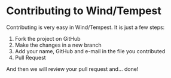 # Contributing to Wind/Tempest

Contributing is very easy in Wind/Tempest.  It is just a few steps:

1. Fork the project on GitHub
2. Make the changes in a new branch
3. Add your name, GitHub and e-mail in the file you contributed
4. Pull Request

And then we will review your pull request and... done!